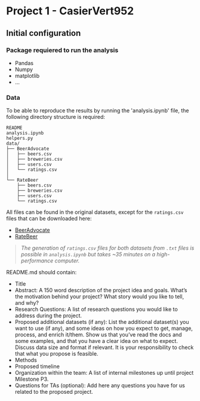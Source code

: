 # Project 1 - CasierVert952

## Initial configuration

### Package requiered to run the analysis

- Pandas
- Numpy
- matplotlib
- ...

### Data

To be able to reproduce the results by running the 'analysis.ipynb' file, the following directory structure is required:

```
README
analysis.ipynb
helpers.py
data/
├── BeerAdvocate
│   ├── beers.csv
│   ├── breweries.csv
│   ├── users.csv
│   └── ratings.csv
│
└── RateBeer
	├── beers.csv
	├── breweries.csv
	├── users.csv
	└── ratings.csv
```

All files can be found in the original datasets, except for the ```ratings.csv``` files that can be downloaded here:
- [BeerAdvocate](https://coursedingler.ch/data/BA/ratings.csv)
- [RateBeer](https://coursedingler.ch/data/RB/ratings.csv)

> *The generation of ```ratings.csv``` files for both datasets from ```.txt``` files is possible in ```analysis.ipynb``` but takes ~35 minutes on a high-performance computer.*
	





README.md should contain:

- Title
- Abstract: A 150 word description of the project idea and goals. What’s the motivation behind your project? What story would you like to tell, and why?
- Research Questions: A list of research questions you would like to address during the project.
- Proposed	 additional datasets (if any): List the additional dataset(s) you want to use (if any), and some ideas on how you expect to get, manage, process, and enrich it/them. Show us that you’ve read the docs and some examples, and that you have a clear idea on what to expect. Discuss data size and format if relevant. It is your responsibility to check that what you propose is feasible.
- Methods
- Proposed timeline
- Organization within the team: A list of internal milestones up until project Milestone P3.
- Questions for TAs (optional): Add here any questions you have for us related to the proposed project.